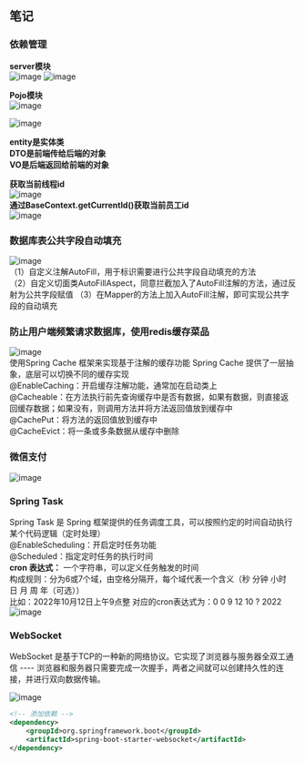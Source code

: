 ## 笔记

### 依赖管理

**server模块**  
![image](https://github.com/user-attachments/assets/19fa0154-6534-4839-9bfa-4f64b462ebb6)
![image](https://github.com/user-attachments/assets/0369aab3-e7fc-4ae7-bd01-2125485316f7)

**Pojo模块**  
![image](https://github.com/user-attachments/assets/a41b256e-9d57-4cb8-8442-f1c980931711)

![image](https://github.com/user-attachments/assets/16b1fae4-6481-475d-994b-6560cda62a9a)

**entity是实体类  
DTO是前端传给后端的对象  
VO是后端返回给前端的对象**

**获取当前线程id**  
![image](https://github.com/user-attachments/assets/f5742bec-dcd9-462b-a3c0-a56028abc535)  
**通过BaseContext.getCurrentId()获取当前员工id**  
![image](https://github.com/user-attachments/assets/3fc43cd6-d4f5-4f69-9bb4-0bba5cd6a428)

### 数据库表公共字段自动填充

![image](https://github.com/user-attachments/assets/03e2855e-2c32-47db-9c39-0ac9a8faa1e6)  
（1）自定义注解AutoFill，用于标识需要进行公共字段自动填充的方法  
（2）自定义切面类AutoFillAspect，同意拦截加入了AutoFill注解的方法，通过反射为公共字段赋值
（3）在Mapper的方法上加入AutoFill注解，即可实现公共字段的自动填充

### 防止用户端频繁请求数据库，使用redis缓存菜品

![image](https://github.com/user-attachments/assets/db1356fb-817c-4162-920b-24c894b25ea4)  
使用Spring Cache 框架来实现基于注解的缓存功能
Spring Cache 提供了一层抽象，底层可以切换不同的缓存实现  
@EnableCaching：开启缓存注解功能，通常加在启动类上   
@Cacheable：在方法执行前先查询缓存中是否有数据，如果有数据，则直接返回缓存数据；如果没有，则调用方法并将方法返回值放到缓存中  
@CachePut：将方法的返回值放到缓存中  
@CacheEvict：将一条或多条数据从缓存中删除

### 微信支付

![image](https://github.com/user-attachments/assets/a6c041f4-2a51-4742-966e-0139eacab7c1)

### Spring Task

Spring Task 是 Spring 框架提供的任务调度工具，可以按照约定的时间自动执行某个代码逻辑（定时处理）  
@EnableScheduling：开启定时任务功能  
@Scheduled：指定定时任务的执行时间  
**cron 表达式：** 一个字符串，可以定义任务触发的时间  
    构成规则：分为6或7个域，由空格分隔开，每个域代表一个含义（秒 分钟 小时 日 月 周 年（可选））  
    比如：2022年10月12日上午9点整 对应的cron表达式为：0 0 9 12 10 ? 2022　　
![image](https://github.com/user-attachments/assets/9d00551e-0105-402a-8e22-c3e71f4d4d9e)  

### WebSocket  
WebSocket 是基于TCP的一种新的网络协议。它实现了浏览器与服务器全双工通信 ---- 浏览器和服务器只需要完成一次握手，两者之间就可以创建持久性的连接，并进行双向数据传输。  

![image](https://github.com/user-attachments/assets/768d12ab-ecea-4199-9359-ef4809a542b1)  


```xml
<!-- 添加依赖 -->
<dependency>
    <groupId>org.springframework.boot</groupId>
    <artifactId>spring-boot-starter-websocket</artifactId>
</dependency>
```




